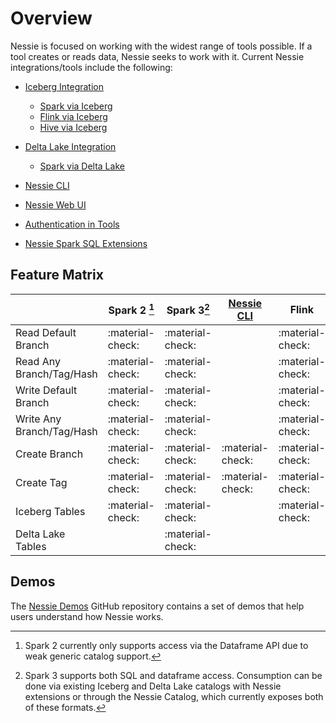 # Overview

Nessie is focused on working with the widest range of tools possible. If a tool creates 
or reads data, Nessie seeks to work with it. Current Nessie integrations/tools include 
the following:

- [Iceberg Integration](iceberg/index.md)
    - [Spark via Iceberg](iceberg/spark.md)
    - [Flink via Iceberg](iceberg/flink.md)
    - [Hive via Iceberg](iceberg/hive.md)

- [Delta Lake Integration](deltalake/index.md)
    - [Spark via Delta Lake](deltalake/spark.md)

- [Nessie CLI](cli.md)
- [Nessie Web UI](ui.md)
- [Authentication in Tools](auth_config.md)
- [Nessie Spark SQL Extensions](sql.md)


## Feature Matrix

| |Spark 2 [^1]|Spark 3[^2]|[Nessie CLI](cli.md)|Flink|
| --- | --- | --- | --- | --- |
|Read Default Branch|:material-check:| :material-check: | |:material-check:|
|Read Any Branch/Tag/Hash|:material-check:| :material-check: | |:material-check:|
|Write Default Branch|:material-check:| :material-check: | |:material-check:|
|Write Any Branch/Tag/Hash|:material-check:| :material-check: | |:material-check:|
|Create Branch| :material-check: | :material-check: | :material-check:|:material-check:|
|Create Tag| :material-check: | :material-check: |:material-check:|:material-check:|
|Iceberg Tables|:material-check:|:material-check:| |:material-check:|
|Delta Lake Tables||:material-check:| | |

[^1]: Spark 2 currently only supports access via the Dataframe API due to weak generic 
catalog support.
[^2]: Spark 3 supports both SQL and dataframe access. Consumption can be done via existing 
Iceberg and Delta Lake catalogs with Nessie extensions or through the Nessie Catalog, 
which currently exposes both of these formats.

## Demos

The [Nessie Demos](https://github.com/projectnessie/nessie-demos) GitHub repository contains a set of demos that help users understand how Nessie works.
